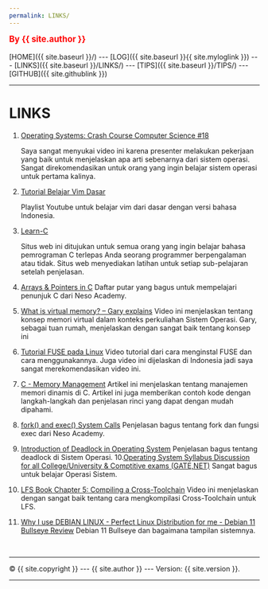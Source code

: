 ```yaml
---
permalink: LINKS/
---
```

<span style="color:red; font-weight:bold; font-size:larger;">By {{ site.author }}</span>
<br><br>
[HOME]({{ site.baseurl }}/) ---
[LOG]({{ site.baseurl }}{{ site.myloglink }}) ---
[LINKS]({{ site.baseurl }}/LINKS/) ---
[TIPS]({{ site.baseurl }}/TIPS/) ---
[GITHUB]({{ site.githublink }})
<br>
<hr>

# LINKS

1. [Operating Systems: Crash Course Computer Science #18](https://www.youtube.com/watch?v=26QPDBe-NB8&feature=youtu.be)
   
   Saya sangat menyukai video ini karena presenter melakukan pekerjaan yang baik untuk menjelaskan apa arti sebenarnya dari sistem operasi. Sangat direkomendasikan untuk        orang yang ingin belajar sistem operasi untuk pertama kalinya.
2. [Tutorial Belajar Vim Dasar](https://www.youtube.com/playlist?list=PL2O3HdJI4voE_mHibdvrDqNj_vZaKCZGC)
   
   Playlist Youtube untuk belajar vim dari dasar dengan versi bahasa Indonesia.
3. [Learn-C](https://www.learn-c.org/)

   Situs web ini ditujukan untuk semua orang yang ingin belajar bahasa pemrograman C terlepas Anda seorang programmer berpengalaman atau tidak. Situs web menyediakan latihan    untuk setiap sub-pelajaran setelah penjelasan.
4. [Arrays & Pointers in C](https://www.youtube.com/playlist?list=PLBlnK6fEyqRjoG6aJ4FvFU1tlXbjLBiOP)
   Daftar putar yang bagus untuk mempelajari penunjuk C dari Neso Academy.
5. [What is virtual memory? – Gary explains](https://www.youtube.com/watch?v=2quKyPnUShQ&feature=youtu.be)
   Video ini menjelaskan tentang konsep memori virtual dalam konteks perkuliahan Sistem Operasi. Gary, sebagai tuan rumah, menjelaskan dengan sangat baik tentang konsep ini   
6. [Tutorial FUSE pada Linux](https://www.tutorialspoint.com/cprogramming/c_memory_management.htm)
   Video tutorial dari cara menginstal FUSE dan cara menggunakannya. Juga video ini dijelaskan di Indonesia jadi saya sangat merekomendasikan video ini.
7. [C - Memory Management](https://www.tutorialspoint.com/cprogramming/c_memory_management.htm)
   Artikel ini menjelaskan tentang manajemen memori dinamis di C. Artikel ini juga memberikan contoh kode dengan langkah-langkah dan penjelasan rinci yang dapat        dengan mudah dipahami.
8. [fork() and exec() System Calls](https://www.youtube.com/watch?v=IFEFVXvjiHY)
   Penjelasan bagus tentang fork dan fungsi exec dari Neso Academy.
9. [Introduction of Deadlock in Operating System](https://www.geeksforgeeks.org/introduction-of-deadlock-in-operating-system/)
   Penjelasan bagus tentang deadlock di Sistem Operasi.
10.[Operating System Syllabus Discussion for all College/University & Comptitive exams (GATE,NET)](https://www.youtube.com/watch?v=bkSWJJZNgf8&list=PLxCzCOWd7aiGz9donHRrE9I3Mwn6XdP8p)
   Sangat bagus untuk belajar Operasi Sistem.
 11. [LFS Book Chapter 5: Compiling a Cross-Toolchain](https://www.youtube.com/watch?v=xVKFOJQOFWE)
     Video ini menjelaskan dengan sangat baik tentang cara mengkompilasi Cross-Toolchain untuk LFS.
 12. [Why I use DEBIAN LINUX - Perfect Linux Distribution for me - Debian 11 Bullseye Review](https://www.youtube.com/watch?v=JbShx_R2GZY)
    Debian 11 Bullseye dan bagaimana tampilan sistemnya.
   
<br>
<hr>
&copy; {{ site.copyright }} --- {{ site.author }} --- Version: {{ site.version }}.
<hr>
<br>

